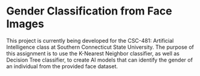 # Gender Classification from Face Images

This project is currently being developed for the CSC-481: Artificial Intelligence class at Southern Connecticut State University. The purpose of this assignment is to use the K-Nearest Neighbor classifier, 
as well as Decision Tree classifier, to create AI models that can identify the gender of an individual from the provided face dataset.
